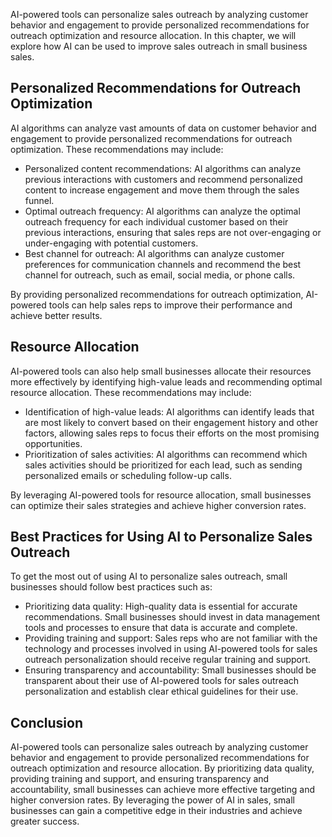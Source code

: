
AI-powered tools can personalize sales outreach by analyzing customer behavior and engagement to provide personalized recommendations for outreach optimization and resource allocation. In this chapter, we will explore how AI can be used to improve sales outreach in small business sales.

Personalized Recommendations for Outreach Optimization
------------------------------------------------------

AI algorithms can analyze vast amounts of data on customer behavior and engagement to provide personalized recommendations for outreach optimization. These recommendations may include:

* Personalized content recommendations: AI algorithms can analyze previous interactions with customers and recommend personalized content to increase engagement and move them through the sales funnel.
* Optimal outreach frequency: AI algorithms can analyze the optimal outreach frequency for each individual customer based on their previous interactions, ensuring that sales reps are not over-engaging or under-engaging with potential customers.
* Best channel for outreach: AI algorithms can analyze customer preferences for communication channels and recommend the best channel for outreach, such as email, social media, or phone calls.

By providing personalized recommendations for outreach optimization, AI-powered tools can help sales reps to improve their performance and achieve better results.

Resource Allocation
-------------------

AI-powered tools can also help small businesses allocate their resources more effectively by identifying high-value leads and recommending optimal resource allocation. These recommendations may include:

* Identification of high-value leads: AI algorithms can identify leads that are most likely to convert based on their engagement history and other factors, allowing sales reps to focus their efforts on the most promising opportunities.
* Prioritization of sales activities: AI algorithms can recommend which sales activities should be prioritized for each lead, such as sending personalized emails or scheduling follow-up calls.

By leveraging AI-powered tools for resource allocation, small businesses can optimize their sales strategies and achieve higher conversion rates.

Best Practices for Using AI to Personalize Sales Outreach
---------------------------------------------------------

To get the most out of using AI to personalize sales outreach, small businesses should follow best practices such as:

* Prioritizing data quality: High-quality data is essential for accurate recommendations. Small businesses should invest in data management tools and processes to ensure that data is accurate and complete.
* Providing training and support: Sales reps who are not familiar with the technology and processes involved in using AI-powered tools for sales outreach personalization should receive regular training and support.
* Ensuring transparency and accountability: Small businesses should be transparent about their use of AI-powered tools for sales outreach personalization and establish clear ethical guidelines for their use.

Conclusion
----------

AI-powered tools can personalize sales outreach by analyzing customer behavior and engagement to provide personalized recommendations for outreach optimization and resource allocation. By prioritizing data quality, providing training and support, and ensuring transparency and accountability, small businesses can achieve more effective targeting and higher conversion rates. By leveraging the power of AI in sales, small businesses can gain a competitive edge in their industries and achieve greater success.
